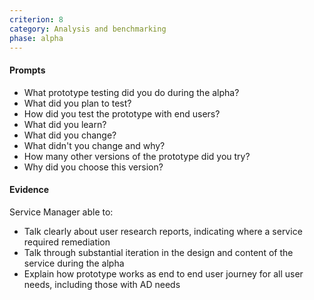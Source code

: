 ```yaml
---
criterion: 8
category: Analysis and benchmarking
phase: alpha
---
```


#### Prompts

* What prototype testing did you do during the alpha?
* What did you plan to test?
* How did you test the prototype with end users?
* What did you learn?
* What did you change?
* What didn't you change and why?
* How many other versions of the prototype did you try?
* Why did you choose this version?

#### Evidence

Service Manager able to:

* Talk clearly about user research reports, indicating where a service required remediation
* Talk through substantial iteration in the design and content of the service during the alpha
* Explain how prototype works as end to end user journey for all user needs, including those with AD needs
